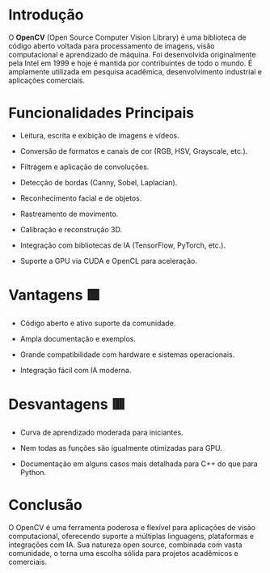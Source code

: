 # Introdução
O **OpenCV** (Open Source Computer Vision Library) é uma biblioteca de código aberto voltada para processamento de imagens, visão computacional e aprendizado de máquina. Foi desenvolvida originalmente pela Intel em 1999 e hoje é mantida por contribuintes de todo o mundo. É amplamente utilizada em pesquisa acadêmica, desenvolvimento industrial e aplicações comerciais.
# Funcionalidades Principais
- Leitura, escrita e exibição de imagens e vídeos.

- Conversão de formatos e canais de cor (RGB, HSV, Grayscale, etc.).

- Filtragem e aplicação de convoluções.

- Detecção de bordas (Canny, Sobel, Laplacian).

- Reconhecimento facial e de objetos.

- Rastreamento de movimento.

- Calibração e reconstrução 3D.

- Integração com bibliotecas de IA (TensorFlow, PyTorch, etc.).

- Suporte a GPU via CUDA e OpenCL para aceleração.
# Vantagens 🟩
- Código aberto e ativo suporte da comunidade.

- Ampla documentação e exemplos.

- Grande compatibilidade com hardware e sistemas operacionais.

- Integração fácil com IA moderna.

# Desvantagens 🟥
- Curva de aprendizado moderada para iniciantes.

- Nem todas as funções são igualmente otimizadas para GPU.

- Documentação em alguns casos mais detalhada para C++ do que para Python.
# Conclusão
O OpenCV é uma ferramenta poderosa e flexível para aplicações de visão computacional, oferecendo suporte a múltiplas linguagens, plataformas e integrações com IA. Sua natureza open source, combinada com vasta comunidade, o torna uma escolha sólida para projetos acadêmicos e comerciais.
